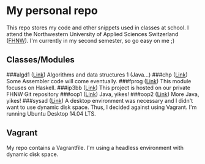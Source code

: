 # My personal repo
This repo stores my code and other snippets used in classes at school. I attend the Northwestern University of Applied Sciences Switzerland ([FHNW](http://www.fhnw.ch/)). I'm currently in my second semester, so go easy on me ;)

## Classes/Modules
###algd1 ([Link](http://www.fhnw.ch/technik/bachelor/informatik/studium/modulverzeichnis/modul/6007769))
Algorithms and data structures 1 (Java...)
###chp ([Link](http://www.fhnw.ch/technik/bachelor/informatik/studium/modulverzeichnis/modul/9118603))
Some Assembler code will come eventually.
###fprog ([Link](http://www.fhnw.ch/technik/bachelor/informatik/studium/modulverzeichnis/modul/9114929))
This module focuses on Haskell.
###ip3bb ([Link](http://www.fhnw.ch/technik/bachelor/informatik/studium/modulverzeichnis/modul/9155710))
This project is hosted on our private FHNW Git repository
###oop1 ([Link](http://www.fhnw.ch/technik/bachelor/informatik/studium/modulverzeichnis/modul/6007990))
Java, yikes!
###oop2 ([Link](http://www.fhnw.ch/technik/bachelor/informatik/studium/modulverzeichnis/modul/6007991))
More Java, yikes!
###sysad ([Link](http://www.fhnw.ch/technik/bachelor/informatik/studium/modulverzeichnis/modul/6008064))
A desktop environment was necessary and I didn't want to use dynamic disk space. Thus, I decided against using Vagrant. I'm running Ubuntu Desktop 14.04 LTS.

## Vagrant
My repo contains a Vagrantfile. I'm using a headless environment with dynamic disk space.